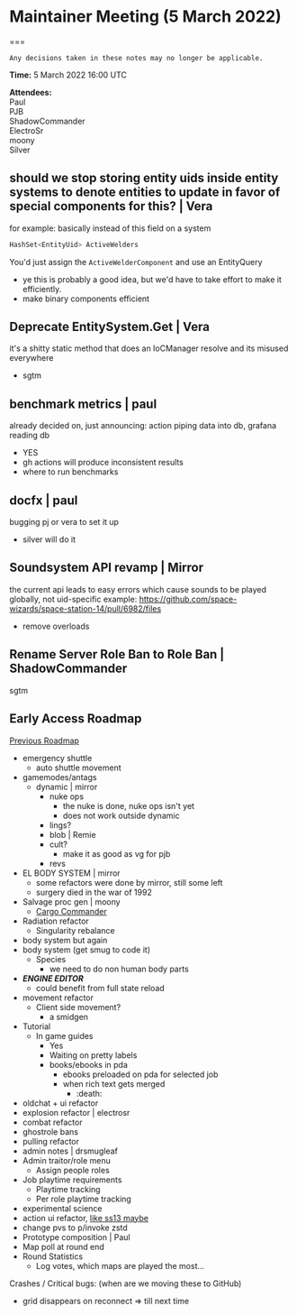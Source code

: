 ﻿# Maintainer Meeting (5 March 2022)
===
```admonish info
Any decisions taken in these notes may no longer be applicable.
```

**Time:** 5 March 2022 16:00 UTC

**Attendees:**  
Paul  
PJB  
ShadowCommander  
ElectroSr  
moony  
Silver

## should we stop storing entity uids inside entity systems to denote entities to update in favor of special components for this? | Vera
for example: basically instead of this field on a system
```csharp
HashSet<EntityUid> ActiveWelders
```
You'd just assign the `ActiveWelderComponent` and use an EntityQuery
- ye this is probably a good idea, but we'd have to take effort to make it efficiently.
- make binary components efficient

## Deprecate EntitySystem.Get | Vera
it's a shitty static method that does an IoCManager resolve and its misused everywhere
- sgtm

## benchmark metrics | paul
already decided on, just announcing: action piping data into db, grafana reading db
- YES
- gh actions will produce inconsistent results
- where to run benchmarks

## docfx | paul
bugging pj or vera to set it up
- silver will do it

## Soundsystem API revamp | Mirror
the current api leads to easy errors which cause sounds to be played globally, not uid-specific
example: https://github.com/space-wizards/space-station-14/pull/6982/files
- remove overloads

## Rename Server Role Ban to Role Ban | ShadowCommander
sgtm

## Early Access Roadmap
[Previous Roadmap](https://docs.spacestation14.io/en/maintainer-meetups/secret/2022-01-22-meetup)

- emergency shuttle
    - auto shuttle movement
- gamemodes/antags
    - dynamic | mirror
        - nuke ops
            - the nuke is done, nuke ops isn't yet
            - does not work outside dynamic
        - lings?
        - blob | Remie
        - cult?
            - make it as good as vg for pjb
        - revs
- EL BODY SYSTEM | mirror
    - some refactors were done by mirror, still some left
    - surgery died in the war of 1992
- Salvage proc gen | moony
    - [Cargo Commander](https://www.youtube.com/watch?v=H0LPWuTt2o4)
- Radiation refactor
    - Singularity rebalance
- body system but again
- body system (get smug to code it)
    - Species
        - we need to do non human body parts
- __***ENGINE EDITOR***__
    - could benefit from full state reload
- movement refactor
    - Client side movement?
        - a smidgen
- Tutorial
    - In game guides
        - Yes
        - Waiting on pretty labels
        - books/ebooks in pda
            - ebooks preloaded on pda for selected job
            - when rich text gets merged
                - :death:
- oldchat + ui refactor
- explosion refactor | electrosr
- combat refactor
- ghostrole bans
- pulling refactor
- admin notes | drsmugleaf
- Admin traitor/role menu
    - Assign people roles
- Job playtime requirements
    - Playtime tracking
    - Per role playtime tracking
- experimental science
- action ui refactor, [like ss13 maybe](https://i.ytimg.com/vi/iFf_T31C-iU/maxresdefault.jpg)
- change pvs to p/invoke zstd
- Prototype composition | Paul
- Map poll at round end
- Round Statistics
    - Log votes, which maps are played the most…

Crashes / Critical bugs: (when are we moving these to GitHub)
- grid disappears on reconnect
  => till next time
